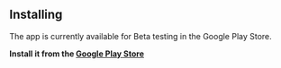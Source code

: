 ## Installing

The app is currently available for Beta testing in the Google Play Store.

**Install it from the [Google Play Store](
https://play.google.com/store/apps/details?id=com.whitestarlogic.argustvcontroller)**

